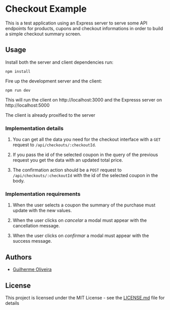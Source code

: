 # Checkout Example

This is a test application using an Express server to serve some API endpoints for products, cupons and checkout informations in order to build a simple checkout summary screen.

## Usage

Install both the server and client dependencies run:

```
npm install
```

Fire up the development server and the client:

```
npm run dev
```

This will run the client on http://localhost:3000 and the Expresss server on http://localhost:5000

The client is already proxified to the server

### Implementation details

1. You can get all the data you need for the checkout interface with a `GET` request to `/api/checkouts/:checkoutId`.

2. If you pass the id of the selected coupon in the query of the previous request you get the data with an updated total price.

3. The confirmation action should be a `POST` request to `/api/checkouts/:checkoutId` with the id of the selected coupon in the body.

### Implementation requirements

1. When the user selects a coupon the summary of the purchase must update with the new values.

2. When the user clicks on _cancelar_ a modal must appear with the cancellation message.

3. When the user clicks on _confirmar_ a modal must appear with the success message.

## Authors

* [Guilherme Oliveira](https://github.com/guibfo)

## License

This project is licensed under the MIT License - see the [LICENSE.md](LICENSE.md) file for details
